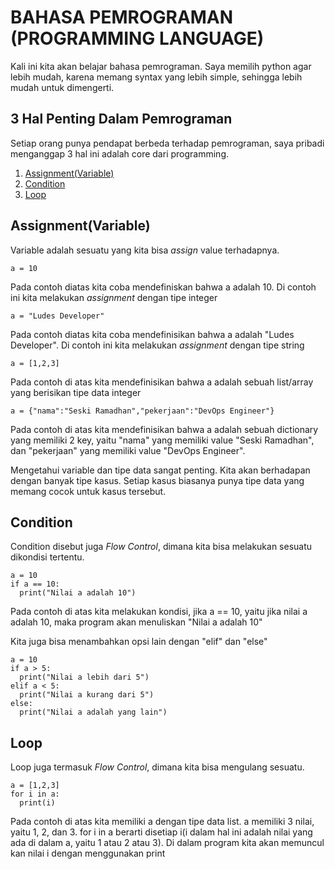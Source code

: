 # BAHASA PEMROGRAMAN (PROGRAMMING LANGUAGE)
Kali ini kita akan belajar bahasa pemrograman. Saya memilih python agar lebih mudah, karena memang syntax yang lebih simple, sehingga
lebih mudah untuk dimengerti. 

## **3 Hal Penting Dalam Pemrograman**
Setiap orang punya pendapat berbeda terhadap pemrograman, saya pribadi menganggap 3 hal ini adalah core dari programming.
1. [Assignment(Variable)](#assignmentvariable)
2. [Condition](#condition)
3. [Loop](#loop)

## **Assignment(Variable)**
Variable adalah sesuatu yang kita bisa *assign* value terhadapnya.
```
a = 10
```
Pada contoh diatas kita coba mendefiniskan bahwa a adalah 10. Di contoh ini kita melakukan *assignment* dengan tipe integer
```
a = "Ludes Developer"
```
Pada contoh diatas kita coba mendefinisikan bahwa a adalah "Ludes Developer". Di contoh ini kita melakukan *assignment* dengan tipe string
```
a = [1,2,3]
```
Pada contoh di atas kita mendefinisikan bahwa a adalah sebuah list/array yang berisikan tipe data integer
```
a = {"nama":"Seski Ramadhan","pekerjaan":"DevOps Engineer"}
```
Pada contoh di atas kita mendefinisikan bahwa a adalah sebuah dictionary yang memiliki 2 key, yaitu "nama" yang memiliki value "Seski Ramadhan",
dan "pekerjaan" yang memiliki value "DevOps Engineer".

Mengetahui variable dan tipe data sangat penting. Kita akan berhadapan dengan banyak tipe kasus. Setiap kasus biasanya punya tipe data yang
memang cocok untuk kasus tersebut.

## **Condition**
Condition disebut juga *Flow Control*, dimana kita bisa melakukan sesuatu dikondisi tertentu.
```
a = 10
if a == 10:
  print("Nilai a adalah 10")
```
Pada contoh di atas kita melakukan kondisi, jika a == 10, yaitu jika nilai a adalah 10, maka program akan menuliskan "Nilai a adalah 10"

Kita juga bisa menambahkan opsi lain dengan "elif" dan "else"
```
a = 10
if a > 5:
  print("Nilai a lebih dari 5")
elif a < 5:
  print("Nilai a kurang dari 5")
else:
  print("Nilai a adalah yang lain")
```

## **Loop**
Loop juga termasuk *Flow Control*, dimana kita bisa mengulang sesuatu.
```
a = [1,2,3]
for i in a:
  print(i)
```
Pada contoh di atas kita memiliki a dengan tipe data list. a memiliki 3 nilai, yaitu 1, 2, dan 3. for i in a berarti disetiap
i(i dalam hal ini adalah nilai yang ada di dalam a, yaitu 1 atau 2 atau 3). Di dalam program kita akan memuncul kan nilai i dengan
menggunakan print

